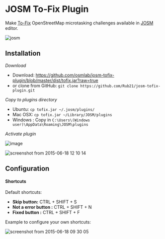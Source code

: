 # JOSM To-Fix Plugin

Make [To-Fix](http://osmlab.github.io/to-fix) OpenStreetMap microtasking challenges available in [JOSM](http://josm.openstreetmap.de/) editor.


![josm](https://cloud.githubusercontent.com/assets/1152236/8237989/9c48c41a-15b8-11e5-8fd5-a35735db43c9.gif)

## Installation

*Download*

- Download: https://github.com/osmlab/josm-tofix-plugin/blob/master/dist/tofix.jar?raw=true
- or clone from GitHub: `git clone https://github.com/Rub21/josm-tofix-plugin.git`

*Copy to plugins directory*

- Ubuntu: `cp tofix.jar ~/.josm/plugins/`
- Mac OSX: `cp tofix.jar ~/Library/JOSM/plugins`
- Windows :  Copy in `C:\Users\(Windows user)\AppData\Roaming\JOSM\plugins`

*Activate plugin*

![image](https://cloud.githubusercontent.com/assets/1152236/8236632/3e4e4352-15af-11e5-88d3-e348b78b62d2.png)

![screenshot from 2015-06-18 12 10 14](https://cloud.githubusercontent.com/assets/1152236/8237186/21689c2a-15b3-11e5-9a8e-29278468347d.png)

## Configuration

#### Shortcuts

Default shortcuts:

- **Skip button:** CTRL + SHIFT + S
- **Not a error button :** CTRL + SHIFT + N
- **Fixed button :** CTRL + SHIFT + F

Example to configure your own shortcuts:


![screenshot from 2015-06-18 09 30 05](https://cloud.githubusercontent.com/assets/1152236/8237229/6268a12a-15b3-11e5-8496-d67fdc1fc4b8.png)


